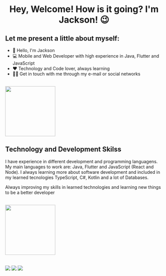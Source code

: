 <h1 align="center"> Hey, Welcome! How is it going? I'm Jackson! 😉 </n1>

<br>

## Let me present a little about myself:
- 👋 Hello, I'm Jackson
- 💻 Mobile and Web Developer with high experience in Java, Flutter and JavaScript
- ❤ Technology and Code lover, always learning 
- 👨‍💻 Get in touch with me through my e-mail or social networks

<br>

<div>

<a href="https://github.com/jacksonmonteiro">
    <img height="160em" src="https://github-readme-stats.vercel.app/api?username=jacksonmonteiro&show_icons=true&theme=radical&include_all_commits=true&count_private=true"/>

</a>

<br>

<h2> Technology and Development Skilss </h2>

I have experience in different development and programming languagens. My main languages to work are: Java, Flutter and JavaScript (React and Node). I always learning more about software development and included in my learned tecnologies TypeScript, C#, Kotlin and a lot of Databases. 

Always improving my skills in learned technologies and learning new things to be a better developer

</br>

  <a href="https://github.com/jacksonmonteiro">
    <img height="160em" src="https://github-readme-stats.vercel.app/api/top-langs/?username=jacksonmonteiro&layout=compact&langs_count=8&theme=radical"/>
  </a>

  
</div>  
 
<br>

<br>

<div> 
  <a href="https://www.instagram.com/_jackson_monteiro/" target="_blank"><img src="https://img.shields.io/badge/-Instagram-%23E4405F?style=for-the-badge&logo=instagram&logoColor=white" target="_blank"></a>
  <a href = "mailto:infor.jackson324@gmail.com"><img src="https://img.shields.io/badge/-Gmail-%23333?style=for-the-badge&logo=gmail&logoColor=white" target="_blank"></a>
  <a href="https://www.linkedin.com/in/ojacksonmonteiro/" target="_blank"><img src="https://img.shields.io/badge/-LinkedIn-%230077B5?style=for-the-badge&logo=linkedin&logoColor=white" target="_blank"></a> 
  
</div>
